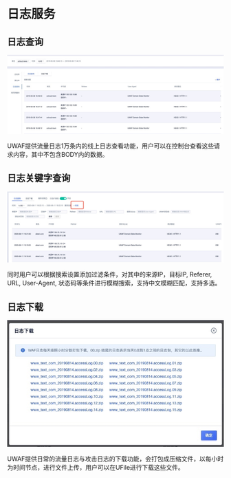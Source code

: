 # 日志服务

## 日志查询
![](/images/15971449150668.jpg)

UWAF提供流量日志1万条内的线上日志查看功能，用户可以在控制台查看这些请求内容，其中不包含BODY内的数据。

## 日志关键字查询
![](/images/15971449844658.jpg)

同时用户可以根据搜索设置添加过滤条件，对其中的来源IP，目标IP, Referer, URL, User-Agent, 状态码等条件进行模糊搜索，支持中文模糊匹配，支持多选。

## 日志下载
![](/images/15971450221047.jpg)

UWAF提供日常的流量日志与攻击日志的下载功能，会打包成压缩文件，以每小时为时间节点，进行文件上传，用户可以在UFile进行下载这些文件。
